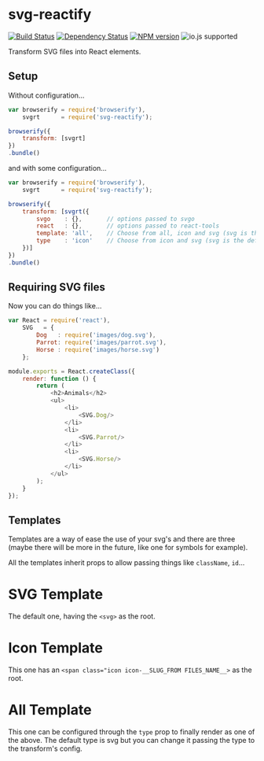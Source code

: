 svg-reactify
============

[![Build Status](https://travis-ci.org/coma/svg-reactify.png?branch=master)](https://travis-ci.org/coma/svg-reactify)
[![Dependency Status](https://david-dm.org/coma/svg-reactify.png)](http://david-dm.org/coma/svg-reactify)
[![NPM version](https://badge.fury.io/js/svg-reactify.png)](http://badge.fury.io/js/svg-reactify)
![io.js supported](https://img.shields.io/badge/io.js-supported-green.svg?style=flat)

Transform SVG files into React elements.

Setup
-----

Without configuration...

```javascript
var browserify = require('browserify'),
    svgrt      = require('svg-reactify');

browserify({
    transform: [svgrt]
})
.bundle()
```

and with some configuration...

```javascript
var browserify = require('browserify'),
    svgrt      = require('svg-reactify');

browserify({
    transform: [svgrt({
    	svgo    : {},   	// options passed to svgo
		react   : {},   	// options passed to react-tools
		template: 'all',	// Choose from all, icon and svg (svg is the default)
		type    : 'icon' 	// Choose from icon and svg (svg is the default)
	})]
})
.bundle()
```

Requiring SVG files
-------------------

Now you can do things like...

```javascript
var React = require('react'),
	SVG   = {
	    Dog   : require('images/dog.svg'),
	    Parrot: require('images/parrot.svg'),
	    Horse : require('images/horse.svg')
	};

module.exports = React.createClass({
    render: function () {
        return (
            <h2>Animals</h2>
			<ul>
				<li>
					<SVG.Dog/>
				</li>
				<li>
					<SVG.Parrot/>
				</li>
				<li>
					<SVG.Horse/>
				</li>
			</ul>
        );
    }
});
```

Templates
---------

Templates are a way of ease the use of your svg's and there are three (maybe there will be more in the future, like
one for symbols for example).

All the templates inherit props to allow passing things like ```className```, ```id```...

SVG Template
============

The default one, having the ```<svg>``` as the root.

Icon Template
=============

This one has an ```<span class="icon icon-__SLUG_FROM FILES_NAME__>``` as the root.

All Template
============

This one can be configured through the ```type``` prop to finally render as one of the above. The default type
is svg but you can change it passing the type to the transform's config.
